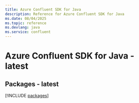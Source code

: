 ```yaml
---
title: Azure Confluent SDK for Java
description: Reference for Azure Confluent SDK for Java
ms.date: 08/04/2025
ms.topic: reference
ms.devlang: java
ms.service: confluent
---
```

# Azure Confluent SDK for Java - latest
## Packages - latest
[!INCLUDE [packages](confluent-index.md)]